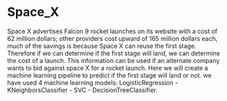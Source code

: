 # Space_X
Space X advertises Falcon 9 rocket launches on its website with a cost of 62 million dollars; other providers cost upward of 165 million dollars each, much of the savings is because Space X can reuse the first stage. Therefore if we can determine if the first stage will land, we can determine the cost of a launch. This information can be used if an alternate company wants to bid against space X for a rocket launch.   Here we will create a machine learning pipeline  to predict if the first stage will land or not.
we have used 4 machine learning models: LogisticRegression - KNeighborsClassifier - SVC - DecisionTreeClassifier.
